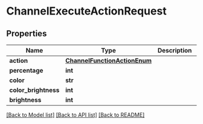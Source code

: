 # ChannelExecuteActionRequest

## Properties
Name | Type | Description | Notes
------------ | ------------- | ------------- | -------------
**action** | [**ChannelFunctionActionEnum**](ChannelFunctionActionEnum.md) |  | 
**percentage** | **int** |  | [optional] 
**color** | **str** |  | [optional] 
**color_brightness** | **int** |  | [optional] 
**brightness** | **int** |  | [optional] 

[[Back to Model list]](../README.md#documentation-for-models) [[Back to API list]](../README.md#documentation-for-api-endpoints) [[Back to README]](../README.md)

